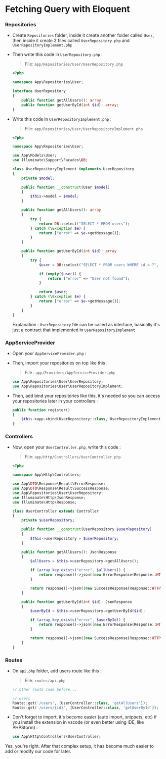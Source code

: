 # Fetching Query with Eloquent

### Repositories

-   Create `Repositories` folder, inside it create another folder called `User`, then inside it create 2 files called `UserRepository.php` and `UserRepositoryImplement.php`

-   Then write this code in `UserRepository.php` :

    > File: `app/Repositories/User/UserRepository.php`

    ```php
    <?php

    namespace App\Repositories\User;

    interface UserRepository
    {
        public function getAllUsers(): array;
        public function getUserById(int $id): array;
    }
    ```

-   Write this code in `UserRepositoryImplement.php` :

    > File: `app/Repositories/User/UserRepositoryImplement.php`

    ```php
    <?php

    namespace App\Repositories\User;

    use App\Models\User;
    use Illuminate\Support\Facades\DB;

    class UserRepositoryImplement implements UserRepository
    {
        private $model;

        public function __construct(User $model)
        {
            $this->model = $model;
        }

        public function getAllUsers(): array
        {
            try {
                return DB::select("SELECT * FROM users");
            } catch (\Exception $e) {
                return ["error" => $e->getMessage()];
            }
        }

        public function getUserById(int $id): array
        {
            try {
                $user = DB::select("SELECT * FROM users WHERE id = ?", [$id]);

                if (empty($user)) {
                    return ["error" => "User not found"];
                }

                return $user;
            } catch (\Exception $e) {
                return ["error" => $e->getMessage()];
            }
        }
    }
    ```

    Explanation : `UserRepository` file can be called as interface, basically it's just a contract that implemented in `UserRepositoryImplement`

### AppServiceProvider

-   Open your `AppServiceProvider.php` :

-   Then, import your repositories on top like this :

    > File : `app/Providers/AppServiceProvider.php`

    ```php
    use App\Repositories\User\UserRepository;
    use App\Repositories\User\UserRepositoryImplement;
    ```

-   Then, add bind your repositories like this, it's needed so you can access your repositories later in your controllers :

    ```php
    public function register()
    {
        $this->app->bind(UserRepository::class, UserRepositoryImplement::class);
    }
    ```

### Controllers

-   Now, open your `UserController.php`, write this code :

    > File: `app/Http/Controllers/UserController.php`

    ```php
    <?php

    namespace App\Http\Controllers;

    use App\DTO\Response\Result\ErrorResponse;
    use App\DTO\Response\Result\SuccessResponse;
    use App\Repositories\User\UserRepository;
    use Illuminate\Http\JsonResponse;
    use Illuminate\Http\Response;

    class UserController extends Controller
    {
        private $userRepository;

        public function __construct(UserRepository $userRepository)
        {
            $this->userRepository = $userRepository;
        }

        public function getAllUsers(): JsonResponse
        {
            $allUsers = $this->userRepository->getAllUsers();

            if (array_key_exists("error", $allUsers)) {
                return response()->json((new ErrorResponse(Response::HTTP_INTERNAL_SERVER_ERROR, $allUsers["error"]))->toArray(), Response::HTTP_INTERNAL_SERVER_ERROR);
            }

            return response()->json((new SuccessResponse(Response::HTTP_OK, $allUsers))->toArray(), Response::HTTP_OK);
        }

        public function getUserById(int $id): JsonResponse
        {
            $userById = $this->userRepository->getUserById($id);

            if (array_key_exists("error", $userById)) {
                return response()->json((new ErrorResponse(Response::HTTP_NOT_FOUND, $userById["error"]))->toArray(), Response::HTTP_NOT_FOUND);
            }

            return response()->json((new SuccessResponse(Response::HTTP_OK, $userById))->toArray(), Response::HTTP_OK);
        }
    }
    ```

### Routes

-   On `api.php` folder, add users route like this :

    > File: `routes/api.php`

    ```php
    // other route code before...

    // users
    Route::get('/users', [UserController::class, 'getAllUsers']);
    Route::get('/users/{id}', [UserController::class, 'getUserById']);
    ```

-   Don't forget to import, it's become easier (auto import, snippets, etc) if you install the extension in vscode (or even better using IDE, like PHPStorm) :

    ```php
    use App\Http\Controllers\UserController;
    ```

Yes, you're right. After that complex setup, it has become much easier to add or modify our code for later.
